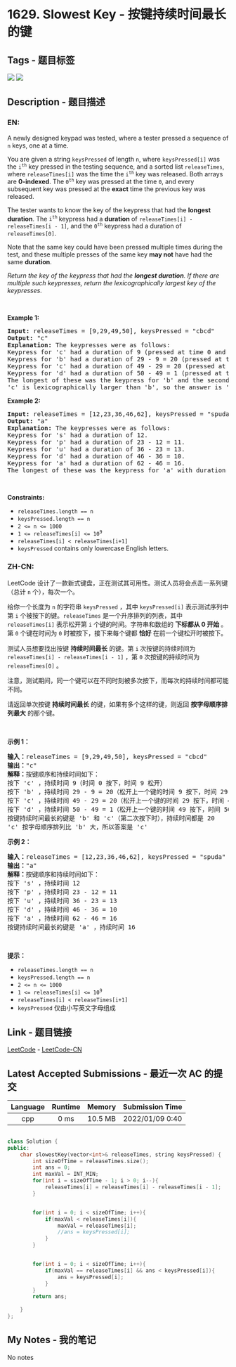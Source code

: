 
# 1629. Slowest Key - 按键持续时间最长的键

## Tags - 题目标签

 <img src="https://img.shields.io/badge/Array-数组-blue.svg">   <img src="https://img.shields.io/badge/String-字符串-blue.svg">  


## Description - 题目描述

### EN:
<p>A newly designed keypad was tested, where a tester pressed a sequence of <code>n</code> keys, one at a time.</p>

<p>You are given a string <code>keysPressed</code> of length <code>n</code>, where <code>keysPressed[i]</code> was the <code>i<sup>th</sup></code> key pressed in the testing sequence, and a sorted list <code>releaseTimes</code>, where <code>releaseTimes[i]</code> was the time the <code>i<sup>th</sup></code> key was released. Both arrays are <strong>0-indexed</strong>. The <code>0<sup>th</sup></code> key was pressed at the time <code>0</code>,&nbsp;and every subsequent key was pressed at the <strong>exact</strong> time the previous key was released.</p>

<p>The tester wants to know the key of the keypress that had the <strong>longest duration</strong>. The <code>i<sup>th</sup></code><sup> </sup>keypress had a <strong>duration</strong> of <code>releaseTimes[i] - releaseTimes[i - 1]</code>, and the <code>0<sup>th</sup></code> keypress had a duration of <code>releaseTimes[0]</code>.</p>

<p>Note that the same key could have been pressed multiple times during the test, and these multiple presses of the same key <strong>may not</strong> have had the same <strong>duration</strong>.</p>

<p><em>Return the key of the keypress that had the <strong>longest duration</strong>. If there are multiple such keypresses, return the lexicographically largest key of the keypresses.</em></p>

<p>&nbsp;</p>
<p><strong class="example">Example 1:</strong></p>

<pre>
<strong>Input:</strong> releaseTimes = [9,29,49,50], keysPressed = &quot;cbcd&quot;
<strong>Output:</strong> &quot;c&quot;
<strong>Explanation:</strong> The keypresses were as follows:
Keypress for &#39;c&#39; had a duration of 9 (pressed at time 0 and released at time 9).
Keypress for &#39;b&#39; had a duration of 29 - 9 = 20 (pressed at time 9 right after the release of the previous character and released at time 29).
Keypress for &#39;c&#39; had a duration of 49 - 29 = 20 (pressed at time 29 right after the release of the previous character and released at time 49).
Keypress for &#39;d&#39; had a duration of 50 - 49 = 1 (pressed at time 49 right after the release of the previous character and released at time 50).
The longest of these was the keypress for &#39;b&#39; and the second keypress for &#39;c&#39;, both with duration 20.
&#39;c&#39; is lexicographically larger than &#39;b&#39;, so the answer is &#39;c&#39;.
</pre>

<p><strong class="example">Example 2:</strong></p>

<pre>
<strong>Input:</strong> releaseTimes = [12,23,36,46,62], keysPressed = &quot;spuda&quot;
<strong>Output:</strong> &quot;a&quot;
<strong>Explanation:</strong> The keypresses were as follows:
Keypress for &#39;s&#39; had a duration of 12.
Keypress for &#39;p&#39; had a duration of 23 - 12 = 11.
Keypress for &#39;u&#39; had a duration of 36 - 23 = 13.
Keypress for &#39;d&#39; had a duration of 46 - 36 = 10.
Keypress for &#39;a&#39; had a duration of 62 - 46 = 16.
The longest of these was the keypress for &#39;a&#39; with duration 16.</pre>

<p>&nbsp;</p>
<p><strong>Constraints:</strong></p>

<ul>
	<li><code>releaseTimes.length == n</code></li>
	<li><code>keysPressed.length == n</code></li>
	<li><code>2 &lt;= n &lt;= 1000</code></li>
	<li><code>1 &lt;= releaseTimes[i] &lt;= 10<sup>9</sup></code></li>
	<li><code>releaseTimes[i] &lt; releaseTimes[i+1]</code></li>
	<li><code>keysPressed</code> contains only lowercase English letters.</li>
</ul>


### ZH-CN:
<p>LeetCode 设计了一款新式键盘，正在测试其可用性。测试人员将会点击一系列键（总计 <code>n</code> 个），每次一个。</p>

<p>给你一个长度为 <code>n</code> 的字符串 <code>keysPressed</code> ，其中 <code>keysPressed[i]</code> 表示测试序列中第 <code>i</code> 个被按下的键。<code>releaseTimes</code> 是一个升序排列的列表，其中 <code>releaseTimes[i]</code> 表示松开第 <code>i</code> 个键的时间。字符串和数组的 <strong>下标都从 0 开始</strong> 。第 <code>0</code> 个键在时间为 <code>0</code> 时被按下，接下来每个键都 <strong>恰好</strong> 在前一个键松开时被按下。</p>

<p>测试人员想要找出按键 <strong>持续时间最长</strong> 的键。第 <code>i</code><sup> </sup>次按键的持续时间为 <code>releaseTimes[i] - releaseTimes[i - 1]</code> ，第 <code>0</code> 次按键的持续时间为 <code>releaseTimes[0]</code> 。</p>

<p>注意，测试期间，同一个键可以在不同时刻被多次按下，而每次的持续时间都可能不同。</p>

<p>请返回单次按键 <strong>持续时间最长</strong> 的键，如果有多个这样的键，则返回 <strong>按字母顺序排列最大</strong> 的那个键。</p>

<p>&nbsp;</p>

<p><strong>示例 1：</strong></p>

<pre>
<strong>输入：</strong>releaseTimes = [9,29,49,50], keysPressed = "cbcd"
<strong>输出：</strong>"c"
<strong>解释：</strong>按键顺序和持续时间如下：
按下 'c' ，持续时间 9（时间 0 按下，时间 9 松开）
按下 'b' ，持续时间 29 - 9 = 20（松开上一个键的时间 9 按下，时间 29 松开）
按下 'c' ，持续时间 49 - 29 = 20（松开上一个键的时间 29 按下，时间 49 松开）
按下 'd' ，持续时间 50 - 49 = 1（松开上一个键的时间 49 按下，时间 50 松开）
按键持续时间最长的键是 'b' 和 'c'（第二次按下时），持续时间都是 20
'c' 按字母顺序排列比 'b' 大，所以答案是 'c'
</pre>

<p><strong>示例 2：</strong></p>

<pre>
<strong>输入：</strong>releaseTimes = [12,23,36,46,62], keysPressed = "spuda"
<strong>输出：</strong>"a"
<strong>解释：</strong>按键顺序和持续时间如下：
按下 's' ，持续时间 12
按下 'p' ，持续时间 23 - 12 = 11
按下 'u' ，持续时间 36 - 23 = 13
按下 'd' ，持续时间 46 - 36 = 10
按下 'a' ，持续时间 62 - 46 = 16
按键持续时间最长的键是 'a' ，持续时间 16</pre>

<p>&nbsp;</p>

<p><strong>提示：</strong></p>

<ul>
	<li><code>releaseTimes.length == n</code></li>
	<li><code>keysPressed.length == n</code></li>
	<li><code>2 &lt;= n &lt;= 1000</code></li>
	<li><code>1 &lt;= releaseTimes[i] &lt;= 10<sup>9</sup></code></li>
	<li><code>releaseTimes[i] &lt; releaseTimes[i+1]</code></li>
	<li><code>keysPressed</code> 仅由小写英文字母组成</li>
</ul>



## Link - 题目链接

[LeetCode](https://leetcode.com/problems/slowest-key/description/)  -  [LeetCode-CN](https://leetcode.cn/problems/slowest-key/description/)
## Latest Accepted Submissions - 最近一次 AC 的提交


| Language | Runtime | Memory | Submission Time |
|:---:|:---:|:---:|:---:|
| cpp  | 0 ms | 10.5 MB | 2022/01/09 0:40 |

```cpp

class Solution {
public:
    char slowestKey(vector<int>& releaseTimes, string keysPressed) {
        int sizeOfTime = releaseTimes.size();
        int ans = 0;
        int maxVal = INT_MIN;
        for(int i = sizeOfTime - 1; i > 0; i--){
            releaseTimes[i] = releaseTimes[i] - releaseTimes[i - 1];
        }


        for(int i = 0; i < sizeOfTime; i++){
            if(maxVal < releaseTimes[i]){
                maxVal = releaseTimes[i];
                //ans = keysPressed[i];
            }
        }


        for(int i = 0; i < sizeOfTime; i++){
            if(maxVal == releaseTimes[i] && ans < keysPressed[i]){
                ans = keysPressed[i];
            }
        }
        return ans;
       
    }
};

```
## My Notes - 我的笔记


No notes

